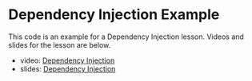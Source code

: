 # Dependency Injection Example

This code is an example for a Dependency Injection lesson. Videos and slides for the lesson are below.

- video: [Dependency Injection](https://www.youtube.com/watch?v=V2XiTpDy_To)
- slides: [Dependency Injection](https://drive.google.com/file/d/1BJZIqruQrSo6lw1c5H9JAJZ7oJ-uFVKs/view?usp=drive_link)

